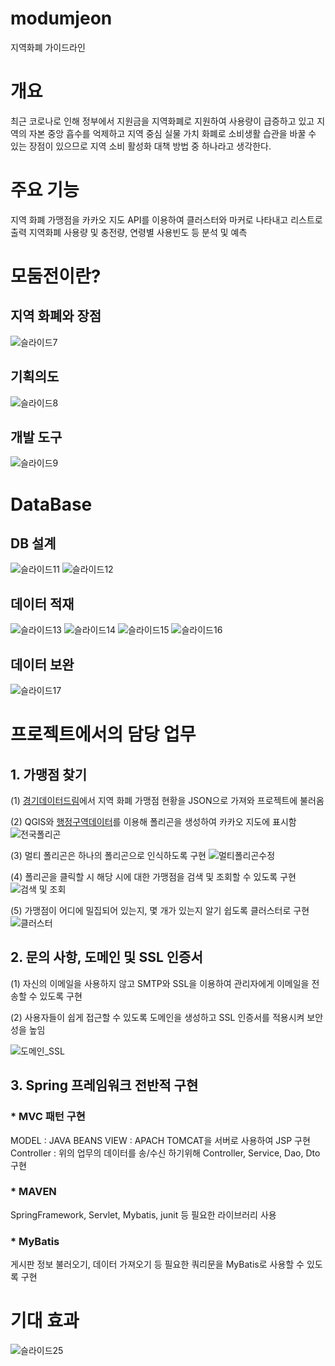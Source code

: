 # modumjeon
지역화폐 가이드라인

# 개요
최근 코로나로 인해 정부에서 지원금을 지역화폐로 지원하여 사용량이 급증하고 있고 지역의 자본 중앙 흡수를 억제하고 지역 중심 실물 가치 화폐로 소비생활 습관을 바꿀 수 있는 장점이 있으므로 지역 소비 활성화 대책 방법 중 하나라고 생각한다.

# 주요 기능
지역 화폐 가맹점을 카카오 지도 API를 이용하여 클러스터와 마커로 나타내고 리스트로 출력
지역화폐 사용량 및 충전량, 연령별 사용빈도 등 분석 및 예측

# 모둠전이란?
## 지역 화폐와 장점
![슬라이드7](https://user-images.githubusercontent.com/64400666/91744267-301d5e00-ebf4-11ea-9067-cdb06564f996.PNG)

## 기획의도
![슬라이드8](https://user-images.githubusercontent.com/64400666/91744361-59d68500-ebf4-11ea-9aa2-7504af874b98.PNG)

## 개발 도구
![슬라이드9](https://user-images.githubusercontent.com/64400666/91744396-6955ce00-ebf4-11ea-8480-305924e7f832.PNG)

# DataBase
## DB 설계
![슬라이드11](https://user-images.githubusercontent.com/64400666/91744499-91ddc800-ebf4-11ea-882b-194957aa8937.PNG)
![슬라이드12](https://user-images.githubusercontent.com/64400666/91744553-a3bf6b00-ebf4-11ea-8b5b-c142dbde0105.PNG)

## 데이터 적재
![슬라이드13](https://user-images.githubusercontent.com/64400666/91744592-afab2d00-ebf4-11ea-8cc6-4a876bfc5f00.PNG)
![슬라이드14](https://user-images.githubusercontent.com/64400666/91744616-b639a480-ebf4-11ea-937d-071fad955104.PNG)
![슬라이드15](https://user-images.githubusercontent.com/64400666/91744642-be91df80-ebf4-11ea-9646-321abb7826fc.PNG)
![슬라이드16](https://user-images.githubusercontent.com/64400666/91744664-c5b8ed80-ebf4-11ea-9979-50451aee929e.PNG)

## 데이터 보완
![슬라이드17](https://user-images.githubusercontent.com/64400666/91744699-d1a4af80-ebf4-11ea-917f-a9ee5b855ad3.PNG)

# 프로젝트에서의 담당 업무
## 1. 가맹점 찾기
(1) [경기데이터드림](https://data.gg.go.kr/portal/data/village/selectServicePage.do?infId=3NPA52LBMO36CQEQ1GMY28894927&infSeq=1&sigunFlag=41270)에서 지역 화폐 가맹점 현황을 JSON으로 가져와 프로젝트에 불러옴

(2) QGIS와 [행정구역데이터](http://www.gisdeveloper.co.kr/?p=2332)를 이용해 폴리곤을 생성하여 카카오 지도에 표시함
![전국폴리곤](https://user-images.githubusercontent.com/64400666/91262965-2c7c7800-e7ab-11ea-9079-49a428a017a0.png)

(3) 멀티 폴리곤은 하나의 폴리곤으로 인식하도록 구현
![멀티폴리곤수정](https://user-images.githubusercontent.com/64400666/91263004-2e463b80-e7ab-11ea-9d70-db52fbbab9c7.gif)

(4) 폴리곤을 클릭할 시 해당 시에 대한 가맹점을 검색 및 조회할 수 있도록 구현
![검색 및 조회](https://user-images.githubusercontent.com/64400666/91265899-f986b400-e7ab-11ea-911a-33af387f396c.png)

(5) 가맹점이 어디에 밀집되어 있는지, 몇 개가 있는지 알기 쉽도록 클러스터로 구현
![클러스터](https://user-images.githubusercontent.com/64400666/91263648-5cc41680-e7ab-11ea-9456-18a0c6c08638.png)

## 2. 문의 사항, 도메인 및 SSL 인증서
(1) 자신의 이메일을 사용하지 않고 SMTP와 SSL을 이용하여 관리자에게 이메일을 전송할 수 있도록 구현

(2) 사용자들이 쉽게 접근할 수 있도록 도메인을 생성하고 SSL 인증서를 적용시켜 보안성을 높임

![도메인_SSL](https://user-images.githubusercontent.com/64400666/91267203-cf35f600-e7ad-11ea-9975-b3cb1510f5ee.png)

## 3. Spring 프레임워크 전반적 구현
### * MVC 패턴 구현
MODEL : JAVA BEANS
VIEW : APACH TOMCAT을 서버로 사용하여 JSP 구현
Controller : 위의 업무의 데이터를 송/수신 하기위해 Controller, Service, Dao, Dto구현
### * MAVEN
SpringFramework, Servlet, Mybatis, junit 등 필요한 라이브러리 사용

### * MyBatis
게시판 정보 불러오기, 데이터 가져오기 등 필요한 쿼리문을 MyBatis로 사용할 수 있도록 구현

# 기대 효과
![슬라이드25](https://user-images.githubusercontent.com/64400666/91744830-057fd500-ebf5-11ea-9b89-055d263c2c28.PNG)
